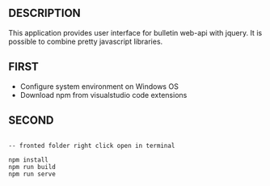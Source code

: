 ## DESCRIPTION

This application provides user interface for bulletin web-api with jquery. It is possible to combine pretty javascript libraries.

## FIRST

* Configure system environment on Windows OS
* Download npm from visualstudio code extensions


## SECOND

```

-- fronted folder right click open in terminal

npm install
npm run build
npm run serve

```